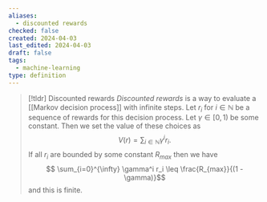 ```yaml
---
aliases:
  - discounted rewards
checked: false
created: 2024-04-03
last_edited: 2024-04-03
draft: false
tags:
  - machine-learning
type: definition
---
```

>[!tldr] Discounted rewards
>*Discounted rewards* is a way to evaluate a [[Markov decision process]] with infinite steps. Let $r_i$ for $i \in \mathbb{N}$ be a sequence of rewards for this decision process. Let $\gamma \in [0,1)$ be some constant. Then we set the value of these choices as
>$$
> V(r) = \sum_{i \in \mathbb{N}} \gamma^i r_i.
> $$
> If all $r_i$ are bounded by some constant $R_{max}$ then we have
>$$ \sum_{i=0}^{\infty} \gamma^i r_i \leq \frac{R_{max}}{(1 - \gamma)}$$
>and this is finite.
